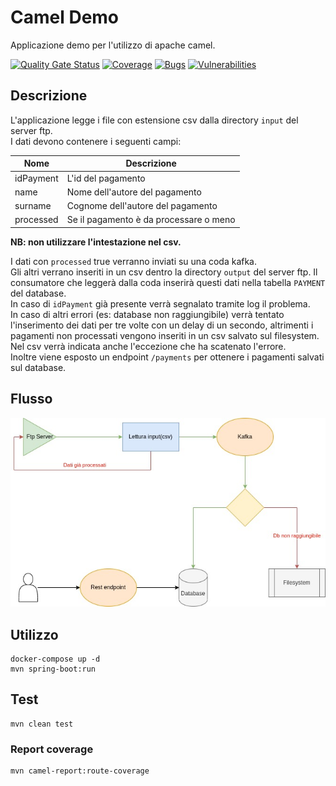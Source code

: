 # Camel Demo

Applicazione demo per l'utilizzo di apache camel.

[![Quality Gate Status](https://sonarcloud.io/api/project_badges/measure?project=davidecorsi_camel-demo&metric=alert_status)](https://sonarcloud.io/summary/new_code?id=davidecorsi_camel-demo)
[![Coverage](https://sonarcloud.io/api/project_badges/measure?project=davidecorsi_camel-demo&metric=coverage)](https://sonarcloud.io/summary/new_code?id=davidecorsi_camel-demo)
[![Bugs](https://sonarcloud.io/api/project_badges/measure?project=davidecorsi_camel-demo&metric=bugs)](https://sonarcloud.io/summary/new_code?id=davidecorsi_camel-demo)
[![Vulnerabilities](https://sonarcloud.io/api/project_badges/measure?project=davidecorsi_camel-demo&metric=vulnerabilities)](https://sonarcloud.io/summary/new_code?id=davidecorsi_camel-demo)
## Descrizione

L'applicazione legge i file con estensione csv dalla directory `input` del server ftp.<br>
I dati devono contenere i seguenti campi:

| Nome      | Descrizione                            |
|-----------|----------------------------------------|
| idPayment | L'id del pagamento                     |
| name      | Nome dell'autore del pagamento         |
| surname   | Cognome dell'autore del pagamento      |
| processed | Se il pagamento è da processare o meno |

**NB: non utilizzare l'intestazione nel csv.**

I dati con `processed` true verranno inviati su una coda kafka.<br>
Gli altri verrano inseriti in un csv dentro la directory `output` del server ftp.
Il consumatore che leggerà dalla coda inserirà questi dati nella tabella `PAYMENT` del database.<br>
In caso di `idPayment` già presente verrà segnalato tramite log il problema.<br>
In caso di altri errori (es: database non raggiungibile) verrà tentato l'inserimento dei dati per tre volte con un 
delay di un secondo, altrimenti i pagamenti non processati vengono inseriti in un csv salvato sul filesystem.<br>
Nel csv verrà indicata anche l'eccezione che ha scatenato l'errore.<br>
Inoltre viene esposto un endpoint `/payments` per ottenere i pagamenti salvati sul database.


## Flusso
![flusso](docs/flow.jpg)

## Utilizzo
```
docker-compose up -d
mvn spring-boot:run
```
## Test
```
mvn clean test
```
### Report coverage
```
mvn camel-report:route-coverage
```